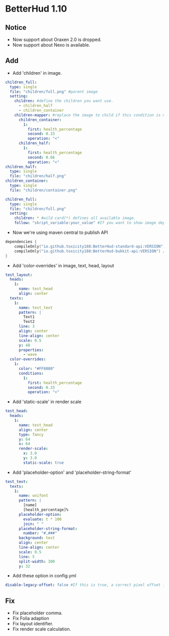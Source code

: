 # BetterHud 1.10

## Notice
- Now support about Oraxen 2.0 is dropped.
- Now support about Nexo is available.

## Add
- Add 'children' in image.
```yaml
children_full:
  type: single
  file: "children/full.png" #parent image
  setting:
    children: #define the children you want use.
      - children_half
      - children_container
    children-mapper: #replace the image to child if this condition is matched.
      children_container:
        1:
          first: health_percentage
          second: 0.33
          operation: "<"
      children_half:
        1:
          first: health_percentage
          second: 0.66
          operation: "<"
children_half:
  type: single
  file: "children/half.png"
children_container:
  type: single
  file: "children/container.png"
```
```yaml
children_full:
  type: single
  file: "children/full.png"
  setting:
    children: * #wild card(*) defines all available image.
    follow: "skript_variable:your_value" #If you want to show image depend on some placeholder, set 'follow' section.
```
- Now we're using maven central to publish API
```kotlin
dependencies {
    compileOnly("io.github.toxicity188:BetterHud-standard-api:VERSION") //Standard API
    compileOnly("io.github.toxicity188:BetterHud-bukkit-api:VERSION") //Platform API
}
```
- Add 'color-overrides' in image, text, head, layout
```yaml
test_layout:
  heads:
    1:
      name: test_head
      align: center
  texts:
    1:
      name: test_text
      pattern: |
        Text1
        Text2
      line: 3
      align: center
      line-align: center
      scale: 0.5
      y: 48
      properties:
        - wave
  color-overrides:
    1:
      color: "#FF8080"
      conditions:
        1:
          first: health_percentage
          second: 0.33
          operation: "<"
```
- Add 'static-scale' in render scale
```yaml
test_head:
  heads:
    1:
      name: test_head
      align: center
      type: fancy
      y: 64
      x: 64
      render-scale:
        x: 3.0
        y: 3.0
        static-scale: true
```
- Add 'placeholder-option' and 'placeholder-string-format'
```yaml
test_text:
  texts:
    1:
      name: unifont
      pattern: |
        [name]
        [health_percentage]%
      placeholder-option:
        evaluate: t * 100
        join: " "
      placeholder-string-format:
        number: "#,###"
      background: test
      align: center
      line-align: center
      scale: 0.5
      line: 5
      split-width: 300
      y: 32
```
- Add these option in config.yml
```yaml
disable-legacy-offset: false #If this is true, a correct pixel offset is provided.
```

## Fix
- Fix placeholder comma.
- Fix Folia adaption
- Fix layout identifier.
- Fix render scale calculation.